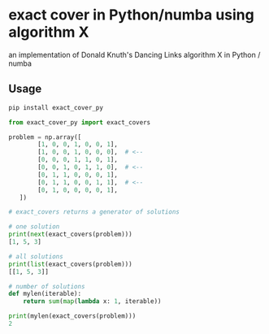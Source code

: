 # exact cover in Python/numba using algorithm X

an implementation of Donald Knuth's Dancing Links algorithm X in Python / numba

## Usage

```bash
pip install exact_cover_py
```

```python
from exact_cover_py import exact_covers

problem = np.array([
        [1, 0, 0, 1, 0, 0, 1],
        [1, 0, 0, 1, 0, 0, 0],  # <--
        [0, 0, 0, 1, 1, 0, 1],
        [0, 0, 1, 0, 1, 1, 0],  # <--
        [0, 1, 1, 0, 0, 0, 1],
        [0, 1, 1, 0, 0, 1, 1],  # <--
        [0, 1, 0, 0, 0, 0, 1],
   ])

# exact_covers returns a generator of solutions

# one solution
print(next(exact_covers(problem)))
[1, 5, 3]

# all solutions
print(list(exact_covers(problem)))
[[1, 5, 3]]

# number of solutions
def mylen(iterable):
    return sum(map(lambda x: 1, iterable))

print(mylen(exact_covers(problem)))
2
```
